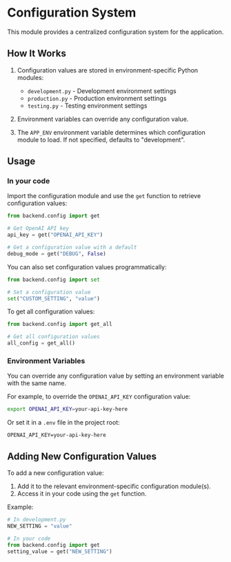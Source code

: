 # Configuration System

This module provides a centralized configuration system for the application.

## How It Works

1. Configuration values are stored in environment-specific Python modules:
   - `development.py` - Development environment settings
   - `production.py` - Production environment settings
   - `testing.py` - Testing environment settings

2. Environment variables can override any configuration value.

3. The `APP_ENV` environment variable determines which configuration module to load. If not specified, defaults to "development".

## Usage

### In your code

Import the configuration module and use the `get` function to retrieve configuration values:

```python
from backend.config import get

# Get OpenAI API key
api_key = get("OPENAI_API_KEY")

# Get a configuration value with a default
debug_mode = get("DEBUG", False)
```

You can also set configuration values programmatically:

```python
from backend.config import set

# Set a configuration value
set("CUSTOM_SETTING", "value")
```

To get all configuration values:

```python
from backend.config import get_all

# Get all configuration values
all_config = get_all()
```

### Environment Variables

You can override any configuration value by setting an environment variable with the same name.

For example, to override the `OPENAI_API_KEY` configuration value:

```bash
export OPENAI_API_KEY=your-api-key-here
```

Or set it in a `.env` file in the project root:

```
OPENAI_API_KEY=your-api-key-here
```

## Adding New Configuration Values

To add a new configuration value:

1. Add it to the relevant environment-specific configuration module(s).
2. Access it in your code using the `get` function.

Example:

```python
# In development.py
NEW_SETTING = "value"

# In your code
from backend.config import get
setting_value = get("NEW_SETTING")
``` 